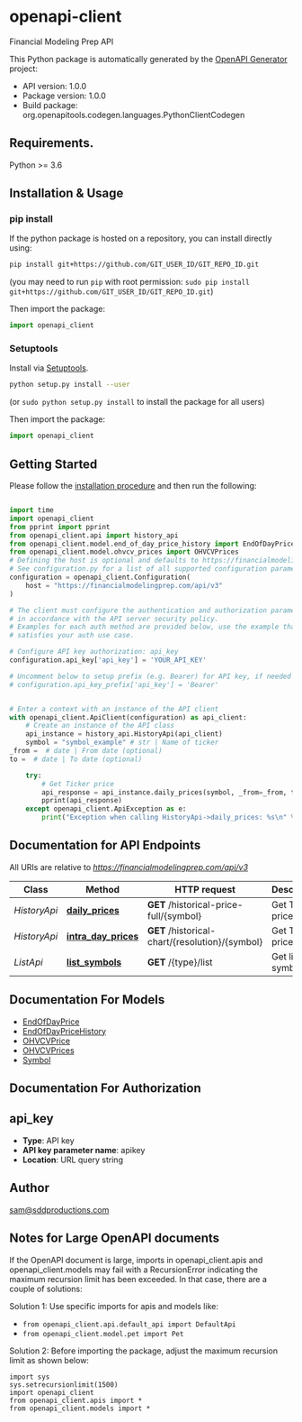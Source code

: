 # openapi-client
Financial Modeling Prep API

This Python package is automatically generated by the [OpenAPI Generator](https://openapi-generator.tech) project:

- API version: 1.0.0
- Package version: 1.0.0
- Build package: org.openapitools.codegen.languages.PythonClientCodegen

## Requirements.

Python >= 3.6

## Installation & Usage
### pip install

If the python package is hosted on a repository, you can install directly using:

```sh
pip install git+https://github.com/GIT_USER_ID/GIT_REPO_ID.git
```
(you may need to run `pip` with root permission: `sudo pip install git+https://github.com/GIT_USER_ID/GIT_REPO_ID.git`)

Then import the package:
```python
import openapi_client
```

### Setuptools

Install via [Setuptools](http://pypi.python.org/pypi/setuptools).

```sh
python setup.py install --user
```
(or `sudo python setup.py install` to install the package for all users)

Then import the package:
```python
import openapi_client
```

## Getting Started

Please follow the [installation procedure](#installation--usage) and then run the following:

```python

import time
import openapi_client
from pprint import pprint
from openapi_client.api import history_api
from openapi_client.model.end_of_day_price_history import EndOfDayPriceHistory
from openapi_client.model.ohvcv_prices import OHVCVPrices
# Defining the host is optional and defaults to https://financialmodelingprep.com/api/v3
# See configuration.py for a list of all supported configuration parameters.
configuration = openapi_client.Configuration(
    host = "https://financialmodelingprep.com/api/v3"
)

# The client must configure the authentication and authorization parameters
# in accordance with the API server security policy.
# Examples for each auth method are provided below, use the example that
# satisfies your auth use case.

# Configure API key authorization: api_key
configuration.api_key['api_key'] = 'YOUR_API_KEY'

# Uncomment below to setup prefix (e.g. Bearer) for API key, if needed
# configuration.api_key_prefix['api_key'] = 'Bearer'


# Enter a context with an instance of the API client
with openapi_client.ApiClient(configuration) as api_client:
    # Create an instance of the API class
    api_instance = history_api.HistoryApi(api_client)
    symbol = "symbol_example" # str | Name of ticker
_from =  # date | From date (optional)
to =  # date | To date (optional)

    try:
        # Get Ticker price
        api_response = api_instance.daily_prices(symbol, _from=_from, to=to)
        pprint(api_response)
    except openapi_client.ApiException as e:
        print("Exception when calling HistoryApi->daily_prices: %s\n" % e)
```

## Documentation for API Endpoints

All URIs are relative to *https://financialmodelingprep.com/api/v3*

Class | Method | HTTP request | Description
------------ | ------------- | ------------- | -------------
*HistoryApi* | [**daily_prices**](docs/HistoryApi.md#daily_prices) | **GET** /historical-price-full/{symbol} | Get Ticker price
*HistoryApi* | [**intra_day_prices**](docs/HistoryApi.md#intra_day_prices) | **GET** /historical-chart/{resolution}/{symbol} | Get Ticker price
*ListApi* | [**list_symbols**](docs/ListApi.md#list_symbols) | **GET** /{type}/list | Get list of symbols


## Documentation For Models

 - [EndOfDayPrice](docs/EndOfDayPrice.md)
 - [EndOfDayPriceHistory](docs/EndOfDayPriceHistory.md)
 - [OHVCVPrice](docs/OHVCVPrice.md)
 - [OHVCVPrices](docs/OHVCVPrices.md)
 - [Symbol](docs/Symbol.md)


## Documentation For Authorization


## api_key

- **Type**: API key
- **API key parameter name**: apikey
- **Location**: URL query string


## Author

sam@sddproductions.com


## Notes for Large OpenAPI documents
If the OpenAPI document is large, imports in openapi_client.apis and openapi_client.models may fail with a
RecursionError indicating the maximum recursion limit has been exceeded. In that case, there are a couple of solutions:

Solution 1:
Use specific imports for apis and models like:
- `from openapi_client.api.default_api import DefaultApi`
- `from openapi_client.model.pet import Pet`

Solution 2:
Before importing the package, adjust the maximum recursion limit as shown below:
```
import sys
sys.setrecursionlimit(1500)
import openapi_client
from openapi_client.apis import *
from openapi_client.models import *
```

